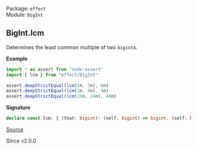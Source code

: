 Package: `effect`<br />
Module: `BigInt`<br />

## BigInt.lcm

Determines the least common multiple of two `bigint`s.

**Example**

```ts
import * as assert from "node:assert"
import { lcm } from "effect/BigInt"

assert.deepStrictEqual(lcm(2n, 3n), 6n)
assert.deepStrictEqual(lcm(2n, 4n), 4n)
assert.deepStrictEqual(lcm(16n, 24n), 48n)
```

**Signature**

```ts
declare const lcm: { (that: bigint): (self: bigint) => bigint; (self: bigint, that: bigint): bigint; }
```

[Source](https://github.com/Effect-TS/effect/tree/main/packages/effect/src/BigInt.ts#L455)

Since v2.0.0